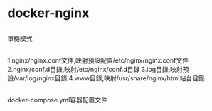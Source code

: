# docker-nginx
##
單機模式
##
1.nginx/nginx.conf文件,映射預設配置/etc/nginx/nginx.conf文件
2.nginx/conf.d目錄,映射/etc/nginx/conf.d目錄
3.log目錄,映射預設/var/log/nginx目錄
4.www目錄,映射/usr/share/nginx/html站台目錄

##
docker-compose.yml容器配置文件
